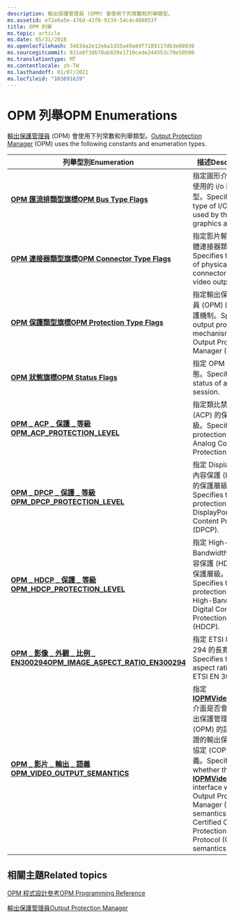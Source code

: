 ```yaml
---
description: 輸出保護管理員 (OPM) 會使用下列常數和列舉類型。
ms.assetid: e72e0a5e-476d-41f0-9139-54c4c488053f
title: OPM 列舉
ms.topic: article
ms.date: 05/31/2018
ms.openlocfilehash: 34834a2e12e6a1d35a49a8df7189117db3e88930
ms.sourcegitcommit: 831e8f3db78ab820e1710cede244553c70e50500
ms.translationtype: MT
ms.contentlocale: zh-TW
ms.lasthandoff: 01/07/2021
ms.locfileid: "103691639"
---
```

# <a name="opm-enumerations"></a><span data-ttu-id="f40cf-103">OPM 列舉</span><span class="sxs-lookup"><span data-stu-id="f40cf-103">OPM Enumerations</span></span>

<span data-ttu-id="f40cf-104">[輸出保護管理員](output-protection-manager.md) (OPM) 會使用下列常數和列舉類型。</span><span class="sxs-lookup"><span data-stu-id="f40cf-104">[Output Protection Manager](output-protection-manager.md) (OPM) uses the following constants and enumeration types.</span></span>



| <span data-ttu-id="f40cf-105">列舉型別</span><span class="sxs-lookup"><span data-stu-id="f40cf-105">Enumeration</span></span>                                                                    | <span data-ttu-id="f40cf-106">描述</span><span class="sxs-lookup"><span data-stu-id="f40cf-106">Description</span></span>                                                                                                                                                                             |
|--------------------------------------------------------------------------------|-----------------------------------------------------------------------------------------------------------------------------------------------------------------------------------------|
| [<span data-ttu-id="f40cf-107">**OPM 匯流排類型旗標**</span><span class="sxs-lookup"><span data-stu-id="f40cf-107">**OPM Bus Type Flags**</span></span>](opm-bus-type-flags.md)                               | <span data-ttu-id="f40cf-108">指定圖形介面卡所使用的 i/o 匯流排類型。</span><span class="sxs-lookup"><span data-stu-id="f40cf-108">Specifies the type of I/O bus used by the graphics adapter.</span></span>                                                                                                                             |
| [<span data-ttu-id="f40cf-109">**OPM 連接器類型旗標**</span><span class="sxs-lookup"><span data-stu-id="f40cf-109">**OPM Connector Type Flags**</span></span>](opm-connector-type-flags.md)                   | <span data-ttu-id="f40cf-110">指定影片輸出的實體連接器類型。</span><span class="sxs-lookup"><span data-stu-id="f40cf-110">Specifies the type of physical connector for a video output.</span></span>                                                                                                                            |
| [<span data-ttu-id="f40cf-111">**OPM 保護類型旗標**</span><span class="sxs-lookup"><span data-stu-id="f40cf-111">**OPM Protection Type Flags**</span></span>](opm-protection-type-flags.md)                 | <span data-ttu-id="f40cf-112">指定輸出保護管理員 (OPM) 的輸出保護機制。</span><span class="sxs-lookup"><span data-stu-id="f40cf-112">Specifies output protection mechanisms for Output Protection Manager (OPM).</span></span>                                                                                                             |
| [<span data-ttu-id="f40cf-113">**OPM 狀態旗標**</span><span class="sxs-lookup"><span data-stu-id="f40cf-113">**OPM Status Flags**</span></span>](opm-status-flags.md)                                   | <span data-ttu-id="f40cf-114">指定 OPM 會話的狀態。</span><span class="sxs-lookup"><span data-stu-id="f40cf-114">Specifies the status of an OPM session.</span></span>                                                                                                                                                 |
| [<span data-ttu-id="f40cf-115">**OPM \_ ACP \_ 保護 \_ 等級**</span><span class="sxs-lookup"><span data-stu-id="f40cf-115">**OPM\_ACP\_PROTECTION\_LEVEL**</span></span>](/windows/desktop/api/opmapi/ne-opmapi-opm_acp_protection_level)                | <span data-ttu-id="f40cf-116">指定類比禁止複製 (ACP) 的保護層級。</span><span class="sxs-lookup"><span data-stu-id="f40cf-116">Specifies the protection level for Analog Copy Protection (ACP).</span></span>                                                                                                                        |
| [<span data-ttu-id="f40cf-117">**OPM \_ DPCP \_ 保護 \_ 等級**</span><span class="sxs-lookup"><span data-stu-id="f40cf-117">**OPM\_DPCP\_PROTECTION\_LEVEL**</span></span>](/windows/desktop/api/opmapi/ne-opmapi-opm_dpcp_protection_level)              | <span data-ttu-id="f40cf-118">指定 DisplayPort 內容保護 (DPCP) 的保護層級。</span><span class="sxs-lookup"><span data-stu-id="f40cf-118">Specifies the protection level for DisplayPort Content Protection (DPCP).</span></span>                                                                                                               |
| [<span data-ttu-id="f40cf-119">**OPM \_ HDCP \_ 保護 \_ 等級**</span><span class="sxs-lookup"><span data-stu-id="f40cf-119">**OPM\_HDCP\_PROTECTION\_LEVEL**</span></span>](/windows/desktop/api/opmapi/ne-opmapi-opm_hdcp_protection_level)              | <span data-ttu-id="f40cf-120">指定 High-Bandwidth 數位內容保護 (HDCP) 的保護層級。</span><span class="sxs-lookup"><span data-stu-id="f40cf-120">Specifies the protection level for High-Bandwidth Digital Content Protection (HDCP).</span></span>                                                                                                    |
| [<span data-ttu-id="f40cf-121">**OPM \_ 影像 \_ 外觀 \_ 比例 \_ EN300294**</span><span class="sxs-lookup"><span data-stu-id="f40cf-121">**OPM\_IMAGE\_ASPECT\_RATIO\_EN300294**</span></span>](/windows/desktop/api/opmapi/ne-opmapi-opm_image_aspect_ratio_en300294) | <span data-ttu-id="f40cf-122">指定 ETSI EN 300 294 的長寬比。</span><span class="sxs-lookup"><span data-stu-id="f40cf-122">Specifies the aspect ratio for ETSI EN 300 294.</span></span>                                                                                                                                         |
| [<span data-ttu-id="f40cf-123">**OPM \_ 影片 \_ 輸出 \_ 語義**</span><span class="sxs-lookup"><span data-stu-id="f40cf-123">**OPM\_VIDEO\_OUTPUT\_SEMANTICS**</span></span>](/windows/desktop/api/opmapi/ne-opmapi-opm_video_output_semantics)            | <span data-ttu-id="f40cf-124">指定 [**IOPMVideoOutput**](/windows/desktop/api/opmapi/nn-opmapi-iopmvideooutput) 介面是否會使用輸出保護管理員 (OPM) 的語義或認證的輸出保護通訊協定 (COPP) 語義。</span><span class="sxs-lookup"><span data-stu-id="f40cf-124">Specifies whether the [**IOPMVideoOutput**](/windows/desktop/api/opmapi/nn-opmapi-iopmvideooutput) interface will use Output Protection Manager (OPM) semantics or Certified Output Protection Protocol (COPP) semantics.</span></span> |



 

## <a name="related-topics"></a><span data-ttu-id="f40cf-125">相關主題</span><span class="sxs-lookup"><span data-stu-id="f40cf-125">Related topics</span></span>

<dl> <dt>

[<span data-ttu-id="f40cf-126">OPM 程式設計參考</span><span class="sxs-lookup"><span data-stu-id="f40cf-126">OPM Programming Reference</span></span>](opm-programming-reference.md)
</dt> <dt>

[<span data-ttu-id="f40cf-127">輸出保護管理員</span><span class="sxs-lookup"><span data-stu-id="f40cf-127">Output Protection Manager</span></span>](output-protection-manager.md)
</dt> </dl>

 

 



